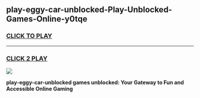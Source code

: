 
## play-eggy-car-unblocked-Play-Unblocked-Games-Online-y0tqe
<h3>
<a href="https://premium76.site?title=play-eggy-car-unblocked&ref=25A">CLICK TO PLAY</a></h3>
<hr>

<h3>
<a href="https://premium76.site?title=play-eggy-car-unblocked&ref=25A">CLICK 2 PLAY</a>
  
</h3>

<a href="https://premium76.site?title=play-eggy-car-unblocked&ref=25A"><img src="https://clearcache.store/games.png"></a>


**play-eggy-car-unblocked games unblocked: Your Gateway to Fun and Accessible Online Gaming**
